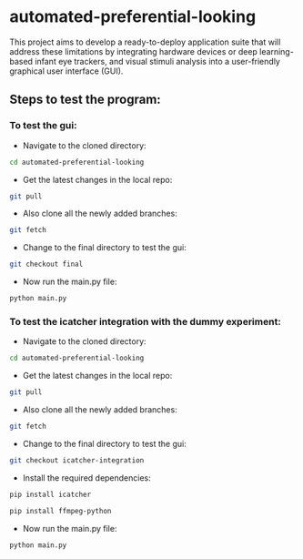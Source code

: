 # automated-preferential-looking
This project aims to develop a ready-to-deploy application suite that will address these limitations by integrating hardware devices or deep learning-based infant eye trackers, and visual stimuli analysis into a user-friendly graphical user interface (GUI).

## Steps to test the program:
### To test the gui:
* Navigate to the cloned directory:
```sh
cd automated-preferential-looking
```

* Get the latest changes in the local repo:
```sh
git pull
```

* Also clone all the newly added branches:
```sh
git fetch
```
* Change to the final directory to test the gui:
```sh
git checkout final
```
* Now run the main.py file:
```sh
python main.py
```
### To test the icatcher integration with the dummy experiment:
* Navigate to the cloned directory:
```sh
cd automated-preferential-looking
```

* Get the latest changes in the local repo:
```sh
git pull
```

* Also clone all the newly added branches:
```sh
git fetch
```
* Change to the final directory to test the gui:
```sh
git checkout icatcher-integration
```
* Install the required dependencies:
```sh
pip install icatcher
```
```sh
pip install ffmpeg-python   
```
* Now run the main.py file:
```sh
python main.py
```
